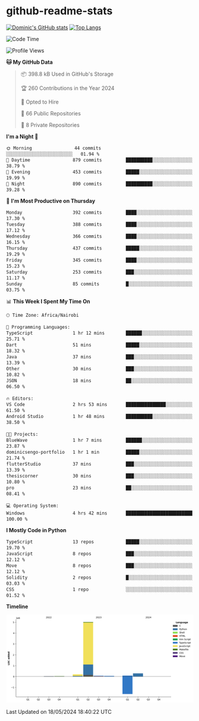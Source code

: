 # github-readme-stats
[![Dominic's GitHub stats](https://github-readme-stats.vercel.app/api?username=Domengo&show_icons=true)](https://github.com/anuraghazra/github-readme-stats)
[![Top Langs](https://github-readme-stats.vercel.app/api/top-langs/?username=Domengo&show_icons=true)](https://github.com/Domengo/github-readme-stats)

<!--START_SECTION:waka-->
![Code Time](http://img.shields.io/badge/Code%20Time-650%20hrs%2011%20mins-blue)

![Profile Views](http://img.shields.io/badge/Profile%20Views-0-blue)

**🐱 My GitHub Data** 

> 📦 398.8 kB Used in GitHub's Storage 
 > 
> 🏆 260 Contributions in the Year 2024
 > 
> 💼 Opted to Hire
 > 
> 📜 66 Public Repositories 
 > 
> 🔑 8 Private Repositories 
 > 
**I'm a Night 🦉** 

```text
🌞 Morning                44 commits          ░░░░░░░░░░░░░░░░░░░░░░░░░   01.94 % 
🌆 Daytime                879 commits         ██████████░░░░░░░░░░░░░░░   38.79 % 
🌃 Evening                453 commits         █████░░░░░░░░░░░░░░░░░░░░   19.99 % 
🌙 Night                  890 commits         ██████████░░░░░░░░░░░░░░░   39.28 % 
```
📅 **I'm Most Productive on Thursday** 

```text
Monday                   392 commits         ████░░░░░░░░░░░░░░░░░░░░░   17.30 % 
Tuesday                  388 commits         ████░░░░░░░░░░░░░░░░░░░░░   17.12 % 
Wednesday                366 commits         ████░░░░░░░░░░░░░░░░░░░░░   16.15 % 
Thursday                 437 commits         █████░░░░░░░░░░░░░░░░░░░░   19.29 % 
Friday                   345 commits         ████░░░░░░░░░░░░░░░░░░░░░   15.23 % 
Saturday                 253 commits         ███░░░░░░░░░░░░░░░░░░░░░░   11.17 % 
Sunday                   85 commits          █░░░░░░░░░░░░░░░░░░░░░░░░   03.75 % 
```


📊 **This Week I Spent My Time On** 

```text
🕑︎ Time Zone: Africa/Nairobi

💬 Programming Languages: 
TypeScript               1 hr 12 mins        ██████░░░░░░░░░░░░░░░░░░░   25.71 % 
Dart                     51 mins             █████░░░░░░░░░░░░░░░░░░░░   18.32 % 
Java                     37 mins             ███░░░░░░░░░░░░░░░░░░░░░░   13.39 % 
Other                    30 mins             ███░░░░░░░░░░░░░░░░░░░░░░   10.82 % 
JSON                     18 mins             ██░░░░░░░░░░░░░░░░░░░░░░░   06.50 % 

🔥 Editors: 
VS Code                  2 hrs 53 mins       ███████████████░░░░░░░░░░   61.50 % 
Android Studio           1 hr 48 mins        ██████████░░░░░░░░░░░░░░░   38.50 % 

🐱‍💻 Projects: 
BlueWave                 1 hr 7 mins         ██████░░░░░░░░░░░░░░░░░░░   23.87 % 
dominicsengo-portfolio   1 hr 1 min          █████░░░░░░░░░░░░░░░░░░░░   21.74 % 
flutterStudio            37 mins             ███░░░░░░░░░░░░░░░░░░░░░░   13.39 % 
thesiscorner             30 mins             ███░░░░░░░░░░░░░░░░░░░░░░   10.80 % 
pro                      23 mins             ██░░░░░░░░░░░░░░░░░░░░░░░   08.41 % 

💻 Operating System: 
Windows                  4 hrs 42 mins       █████████████████████████   100.00 % 
```

**I Mostly Code in Python** 

```text
TypeScript               13 repos            █████░░░░░░░░░░░░░░░░░░░░   19.70 % 
JavaScript               8 repos             ███░░░░░░░░░░░░░░░░░░░░░░   12.12 % 
Move                     8 repos             ███░░░░░░░░░░░░░░░░░░░░░░   12.12 % 
Solidity                 2 repos             █░░░░░░░░░░░░░░░░░░░░░░░░   03.03 % 
CSS                      1 repo              ░░░░░░░░░░░░░░░░░░░░░░░░░   01.52 % 
```



**Timeline**

![Lines of Code chart](https://raw.githubusercontent.com/Domengo/Domengo/main/assets/bar_graph.png)


 Last Updated on 18/05/2024 18:40:22 UTC
<!--END_SECTION:waka-->



